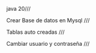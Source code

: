 java 20///

Crear Base de datos en Mysql ///

Tablas auto creadas ///

Cambiar usuario y contraseña ///

